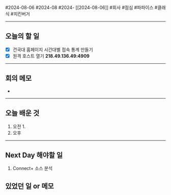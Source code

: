 #2024-08-06 #2024-08 #2024- [[2024-08-06]]
#회사 #점심 #파파이스 #클래식 #치킨버거

---
## 오늘의 할 일
- [x] 건국대 홈페이지 시간대별 접속 통계 만들기
- [x] 원격 호스트 열기 **218.49.136.49:4909**
---
## 회의 메모
- 
---
## 오늘 배운 것
1. 오전
    1. 
2. 오후

---
## Next Day 해야할 일
1. Connect+ 소스 분석


## 있었던 일 or 메모